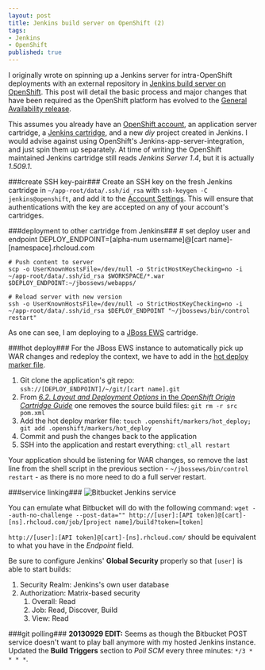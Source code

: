 ```yaml
---
layout: post
title: Jenkins build server on OpenShift (2)
tags:
- Jenkins
- OpenShift
published: true
---
```

I originally wrote on spinning up a Jenkins server for intra-OpenShift
deployments with an external repository in
[Jenkins build server on OpenShift](http://vraidsys.com/2012/10/jenkins-build-server-on-openshift/).
This post will detail the basic process and major changes that have been
required as the OpenShift platform has evolved to the
[General Availability release](https://www.openshift.com/blogs/announcing-the-general-availability-of-openshift-online).

This assumes you already have an
[OpenShift account](https://openshift.redhat.com/app/account/new),
an application server cartridge, a
[Jenkins cartridge](https://openshift.redhat.com/app/console/application_types?search=jenkins),
and a new _diy_ project created in Jenkins. I would advise against using
OpenShift&#39;s Jenkins-app-server-integration, and just spin them up separately.
At time of writing the OpenShift maintained Jenkins cartridge still reads
_Jenkins Server 1.4_, but it is actually _1.509.1_.


###create SSH key-pair###
Create an SSH key on the fresh Jenkins cartridge in `~/app-root/data/.ssh/id_rsa`
with `ssh-keygen -C jenkins@openshift`, and add it to the
[Account Settings](https://openshift.redhat.com/app/console/settings). This will
ensure that authentications with the key are accepted on any of your
account&#39;s cartridges.


###deployment to other cartridge from Jenkins###
    # set deploy user and endpoint
    DEPLOY_ENDPOINT=[alpha-num username]@[cart name]-[namespace].rhcloud.com

    # Push content to server
    scp -o UserKnownHostsFile=/dev/null -o StrictHostKeyChecking=no -i ~/app-root/data/.ssh/id_rsa $WORKSPACE/*.war $DEPLOY_ENDPOINT:~/jbossews/webapps/

    # Reload server with new version
    ssh -o UserKnownHostsFile=/dev/null -o StrictHostKeyChecking=no -i ~/app-root/data/.ssh/id_rsa $DEPLOY_ENDPOINT "~/jbossews/bin/control restart"

As one can see, I am deploying to a
[JBoss EWS](https://openshift.redhat.com/app/console/application_types?search=jboss+ews)
cartridge.


###hot deploy###
For the JBoss EWS instance to automatically pick up WAR changes and redeploy the context, we have to add in
the [hot deploy marker file](https://www.openshift.com/kb/kb-e1057-how-can-i-deploy-my-application-without-having-to-restart-it).

1. Git clone the application's git repo: `ssh://[DEPLOY_ENDPOINT]/~/git/[cart name].git`
2. From [_6.2. Layout and Deployment Options_ in the _OpenShift Origin Cartridge Guide_](http://openshift.github.io/documentation/oo_cartridge_guide.html)
one removes the source build files: `git rm -r src pom.xml`
3. Add the hot deploy marker file: `touch .openshift/markers/hot_deploy; git add .openshift/markers/hot_deploy`
3. Commit and push the changes back to the application
4. SSH into the application and restart everything: `ctl_all restart`

Your application should be listening for WAR changes, so remove the last line from the shell script
in the previous section - `~/jbossews/bin/control restart` - as there is no more need to do a full
server restart.


###service linking###
![Bitbucket Jenkins service](https://drive.google.com/uc?export=download&id=0B0yT30uCaFvvUTdmRnY4VU5KbEE)

You can emulate what Bitbucket will do with the following command:
`wget --auth-no-challenge --post-data="" http://[user]:[API token]@[cart]-[ns].rhcloud.com/job/[project name]/build?token=[token]`

`http://[user]:[API token]@[cart]-[ns].rhcloud.com/` should be equivalent to what
you have in the _Endpoint_ field.


Be sure to configure Jenkins&#39; __Global Security__ properly so that `[user]`
is able to start builds:

1. Security Realm: Jenkins's own user database
2. Authorization: Matrix-based security
    1. Overall: Read
    2. Job: Read, Discover, Build
    3. View: Read


###git polling###
__20130929 EDIT:__ Seems as though the Bitbucket POST service doesn't want
to play ball anymore with my hosted Jenkins instance. Updated the
__Build Triggers__ section to _Poll SCM_ every three minutes: `*/3 * * * *`.
